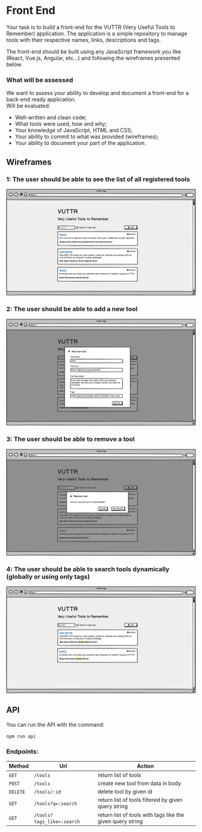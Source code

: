 # Front End

Your task is to build a front-end for the VUTTR (Very Useful Tools to Remember) application. The application is a simple repository to manage tools with their respective names, links, descriptions and tags.

The front-end should be built using any JavaScript framework you like (React, Vue.js, Angular, etc...) and following the wireframes presented below.

### What will be assessed

We want to assess your ability to develop and document a front-end for a back-end ready application.  
Will be evaluated:

- Well-written and clean code;
- What tools were used, how and why;
- Your knowledge of JavaScript, HTML and CSS;
- Your ability to commit to what was provided (wireframes);
- Your ability to document your part of the application.

## Wireframes

### 1: The user should be able to see the list of all registered tools

![Home Page](wireframes/Home.png)

### 2: The user should be able to add a new tool

![Add Tool Modal](wireframes/add-tool.png)

### 3: The user should be able to remove a tool

![Remove Tool Modal](wireframes/remove-tool.png)

### 4: The user should be able to search tools dynamically (globally or using only tags)

![Search Functionality](wireframes/search.png)

## API

You can run the API with the command:

```
npm run api
```

### Endpoints:

| Method   | Url                        | Action                                                     |
| -------- | -------------------------- | ---------------------------------------------------------- |
| `GET`    | `/tools`                   | return list of tools                                       |
| `POST`   | `/tools`                   | create new tool from data in body                          |
| `DELETE` | `/tools/:id`               | delete tool by given id                                    |
| `GET`    | `/tools?q=:search`         | return list of tools filtered by given query string        |
| `GET`    | `/tools?tags_like=:search` | return list of tools with tags like the given query string |
